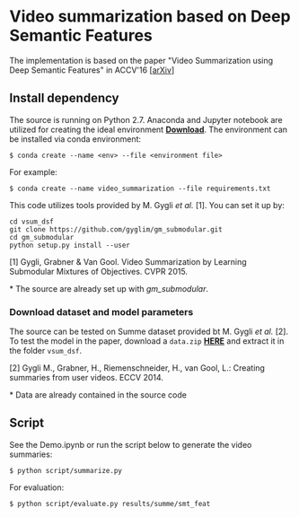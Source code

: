 # Video summarization based on Deep Semantic Features
The implementation is based on the paper "Video Summarization using Deep Semantic Features" in ACCV'16 [[arXiv](arxiv.org/abs/1609.08758)]


## Install dependency
The source is running on Python 2.7.
Anaconda and Jupyter notebook are utilized for creating the ideal environment [**Download**](https://www.anaconda.com/).
The environment can be installed via conda environment:

	$ conda create --name <env> --file <environment file>
	
For example:
	
	$ conda create --name video_summarization --file requirements.txt
	

This code utilizes tools provided by M. Gygli *et al.* [1].
You can set it up by:

	cd vsum_dsf
	git clone https://github.com/gyglim/gm_submodular.git
	cd gm_submodular
	python setup.py install --user

[1] Gygli, Grabner & Van Gool. Video Summarization by Learning Submodular Mixtures of Objectives. CVPR 2015.

\* The source are already set up with *gm_submodular*.

### Download dataset and model parameters

The source can be tested on Summe dataset provided bt M. Gygli *et al.* [2].
To test the model in the paper, download a `data.zip` [**HERE**](https://www.dropbox.com/sh/lu4pmad4o59kvlj/AABZ_R412HJZnFvR_B_IEt00a?dl=0) and extract it in the folder `vsum_dsf`.

[2] Gygli M., Grabner, H., Riemenschneider, H., van Gool, L.: Creating summaries from user videos. ECCV 2014.

\* Data are already contained in the source code

## Script

See the Demo.ipynb or run the script below to generate the video summaries:

	$ python script/summarize.py
	
For evaluation: 

	$ python script/evaluate.py results/summe/smt_feat
